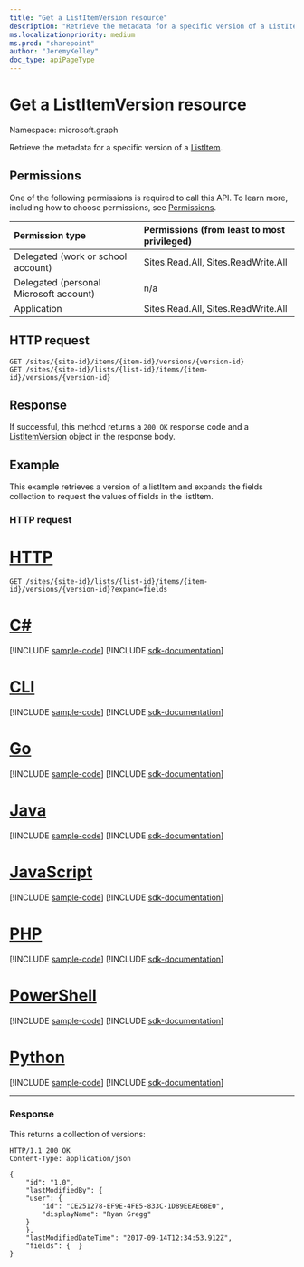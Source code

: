 ```yaml
---
title: "Get a ListItemVersion resource"
description: "Retrieve the metadata for a specific version of a ListItem."
ms.localizationpriority: medium
ms.prod: "sharepoint"
author: "JeremyKelley"
doc_type: apiPageType
---
```


# Get a ListItemVersion resource

Namespace: microsoft.graph

Retrieve the metadata for a specific version of a [ListItem](../resources/listitem.md).

## Permissions

One of the following permissions is required to call this API. To learn more, including how to choose permissions, see [Permissions](/graph/permissions-reference).

|            Permission type             | Permissions (from least to most privileged) |
| :------------------------------------- | :------------------------------------------ |
| Delegated (work or school account)     | Sites.Read.All, Sites.ReadWrite.All         |
| Delegated (personal Microsoft account) | n/a                                         |
| Application                            | Sites.Read.All, Sites.ReadWrite.All         |


## HTTP request

<!-- { "blockType": "ignored"} -->

```http
GET /sites/{site-id}/items/{item-id}/versions/{version-id}
GET /sites/{site-id}/lists/{list-id}/items/{item-id}/versions/{version-id}
```


## Response

If successful, this method returns a `200 OK` response code and a [ListItemVersion](../resources/listitemversion.md) object in the response body.


## Example

This example retrieves a version of a listItem and expands the fields collection to request the values of fields in the listItem.

### HTTP request


# [HTTP](#tab/http)
<!-- { "blockType": "request", "name": "get-single-version-listItem", "scopes": "files.read sites.read.all", "tags": "service.graph service.sharepoint" } -->

```msgraph-interactive
GET /sites/{site-id}/lists/{list-id}/items/{item-id}/versions/{version-id}?expand=fields
```

# [C#](#tab/csharp)
[!INCLUDE [sample-code](../includes/snippets/csharp/get-single-version-listitem-csharp-snippets.md)]
[!INCLUDE [sdk-documentation](../includes/snippets/snippets-sdk-documentation-link.md)]

# [CLI](#tab/cli)
[!INCLUDE [sample-code](../includes/snippets/cli/get-single-version-listitem-cli-snippets.md)]
[!INCLUDE [sdk-documentation](../includes/snippets/snippets-sdk-documentation-link.md)]

# [Go](#tab/go)
[!INCLUDE [sample-code](../includes/snippets/go/get-single-version-listitem-go-snippets.md)]
[!INCLUDE [sdk-documentation](../includes/snippets/snippets-sdk-documentation-link.md)]

# [Java](#tab/java)
[!INCLUDE [sample-code](../includes/snippets/java/get-single-version-listitem-java-snippets.md)]
[!INCLUDE [sdk-documentation](../includes/snippets/snippets-sdk-documentation-link.md)]

# [JavaScript](#tab/javascript)
[!INCLUDE [sample-code](../includes/snippets/javascript/get-single-version-listitem-javascript-snippets.md)]
[!INCLUDE [sdk-documentation](../includes/snippets/snippets-sdk-documentation-link.md)]

# [PHP](#tab/php)
[!INCLUDE [sample-code](../includes/snippets/php/get-single-version-listitem-php-snippets.md)]
[!INCLUDE [sdk-documentation](../includes/snippets/snippets-sdk-documentation-link.md)]

# [PowerShell](#tab/powershell)
[!INCLUDE [sample-code](../includes/snippets/powershell/get-single-version-listitem-powershell-snippets.md)]
[!INCLUDE [sdk-documentation](../includes/snippets/snippets-sdk-documentation-link.md)]

# [Python](#tab/python)
[!INCLUDE [sample-code](../includes/snippets/python/get-single-version-listitem-python-snippets.md)]
[!INCLUDE [sdk-documentation](../includes/snippets/snippets-sdk-documentation-link.md)]

---

### Response

This returns a collection of versions:

<!-- { "blockType": "response", "@odata.type": "microsoft.graph.listItemVersion", "truncated": true } -->

```http
HTTP/1.1 200 OK
Content-Type: application/json

{
    "id": "1.0",
    "lastModifiedBy": {
    "user": {
        "id": "CE251278-EF9E-4FE5-833C-1D89EEAE68E0",
        "displayName": "Ryan Gregg"
    }
    },
    "lastModifiedDateTime": "2017-09-14T12:34:53.912Z",
    "fields": {  }
}
```

<!-- {
  "type": "#page.annotation",
  "description": "List, review, and download previous versions of a driveItem",
  "keywords": "version, version history, versions",
  "section": "documentation",
  "tocPath": "Items/Version history",
  "suppressions": [
  ]
} -->


